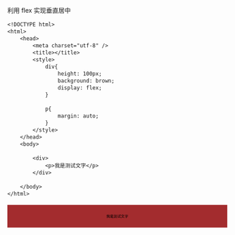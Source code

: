 利用 flex 实现垂直居中



```
<!DOCTYPE html>
<html>
	<head>
		<meta charset="utf-8" />
		<title></title>
		<style>
			div{
				height: 100px;
				background: brown;
				display: flex;
			}
			
			p{
				margin: auto;
			}
		</style>
	</head>
	<body>
		
		<div>
			<p>我是测试文字</p>
		</div>
		
	</body>
</html>

```

![](/assets/Flex-1.png)

